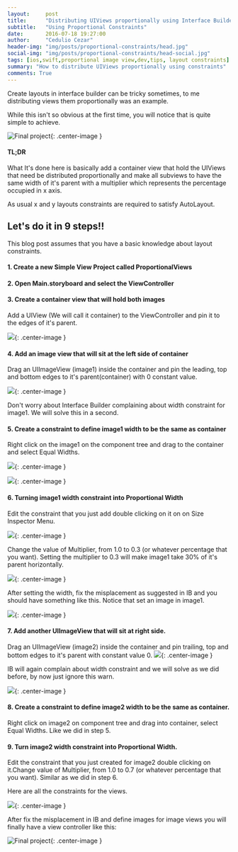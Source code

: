 ```yaml
---
layout:     post
title:      "Distributing UIViews proportionally using Interface Builder and Layout Constraints"
subtitle:   "Using Proportional Constraints"
date:       2016-07-18 19:27:00
author:     "Cedulio Cezar"
header-img: "img/posts/proportional-constraints/head.jpg"
social-img: "img/posts/proportional-constraints/head-social.jpg"
tags: [ios,swift,proportional image view,dev,tips, layout constraints]
summary: "How to distribute UIViews proportionally using constraints"
comments: True
---
```

Create layouts in interface builder can be tricky sometimes, to me distributing views them proportionally was an example.

While this isn't so obvious at the first time, you will notice that is quite simple to achieve.

<img src="{{ site.baseurl }}/img/posts/proportional-constraints/proportional_views_final.png" alt="Final project">{: .center-image }

#### TL;DR
What It's done here is basically add a container view that hold the UIViews that need be distributed proportionally and make all subviews to have the same width of it's parent with a multiplier which represents the percentage occupied in x axis.

As usual x and y layouts constraints are required to satisfy AutoLayout.

## Let's do it in 9 steps!!
This blog post assumes that you have a basic knowledge about layout constraints.

#### 1. Create a new Simple View Project called ProportionalViews

#### 2. Open Main.storyboard and select the ViewController

#### 3. Create a container view that will hold both images
Add a UIView (We will call it container) to the ViewController and pin it to the edges of it's parent.

<img src="{{ site.baseurl }}/img/posts/proportional-constraints/ios_proportional_views_3.png">{: .center-image }

#### 4. Add an image view that will sit at the left side of container
Drag an UIImageView (image1) inside the container and pin the leading, top and bottom edges to it's parent(container) with 0 constant value.

<img src="{{ site.baseurl }}/img/posts/proportional-constraints/ios_proportional_views_4.png">{: .center-image }

Don't  worry about Interface Builder complaining about width constraint for image1. We will solve this in a second.

#### 5. Create a constraint to define image1 width to be the same as container
Right click on the image1 on the component tree and drag to the container and select Equal Widths.

<img src="{{ site.baseurl }}/img/posts/proportional-constraints/ios_proportional_views_5.png">{: .center-image }

<img src="{{ site.baseurl }}/img/posts/proportional-constraints/ios_proportional_views_5_1.png">{: .center-image }

#### 6. Turning image1 width constraint into Proportional Width
Edit the constraint that you just add double clicking on it on on Size Inspector Menu.

<img src="{{ site.baseurl }}/img/posts/proportional-constraints/ios_proportional_views_6.png">{: .center-image }

Change the value of Multiplier, from 1.0 to 0.3 (or whatever percentage that you want). Setting the multiplier to 0.3 will make image1 take 30% of it's parent horizontally.

<img src="{{ site.baseurl }}/img/posts/proportional-constraints/ios_proportional_views_6_1.png">{: .center-image }

After setting the width, fix the misplacement as suggested in IB and you should have something like this. Notice that set an image in image1.

<img src="{{ site.baseurl }}/img/posts/proportional-constraints/ios_proportional_views_6_2.png">{: .center-image }

#### 7. Add another UIImageView that will sit at right side.
Drag an UIImageView (image2) inside the container and pin trailing, top and bottom edges to it's parent with constant value 0.
<img src="{{ site.baseurl }}/img/posts/proportional-constraints/ios_proportional_views_7.png">{: .center-image }

IB will again complain about width constraint and we will solve as we did before, by now just ignore this warn.

<img src="{{ site.baseurl }}/img/posts/proportional-constraints/ios_proportional_views_7_1.png">{: .center-image }

#### 8. Create a constraint to define image2 width to be the same as container.

Right click on image2 on component tree and drag into container, select Equal Widths. Like we did in step 5.

#### 9. Turn image2 width constraint into Proportional Width.

Edit the constraint that you just created for image2 double clicking on it.Change value of Multiplier, from 1.0 to 0.7 (or whatever percentage that you want). Similar as we did in step 6.

Here are all the constraints for the views.

<img src="{{ site.baseurl }}/img/posts/proportional-constraints/ios_proportional_views_9.png">{: .center-image }

After fix the misplacement in IB and define images for image views you will finally have a view controller like this:

<img src="{{ site.baseurl }}/img/posts/proportional-constraints/proportional_views_final.png" alt="Final project">{: .center-image }
